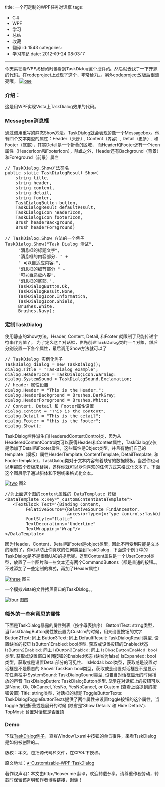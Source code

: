 title: 一个可定制的WPF任务对话框
tags:
  - C＃
  - WPF
  - 学习
  - 总结
  - 收藏
  - 翻译
id: 1543
categories:
  - 学习笔记
date: 2012-09-24 08:03:17
---

今天实在看WPF揭秘的时候看到TaskDialog这个控件的。然后就去找了一下开源的代码。在codeproject上发现了这个，非常给力。。另外codeproject改版后很漂亮哦。
[![](/images/ea5f46934b5478701eb79bb9b9b08381704b7996.jpg "one")](http://leaverimage.b0.upaiyun.com/27400_o.jpg)

### 介绍：

这是用WPF实现Vista上TaskDialog效果的代码。

### Messagbox消息框

通过调用重写的静态Show方法。TaskDialog就会表现的像一个Messagebox。他有四个文本类型的属性：Header（头部）, Content（内容）, Detail（更多）, 和 Footer（底部），其实Detail是一个折叠的区域， 而Header和Footer还有一个icon属性（HeaderIcon和FooterIcon），除此之外，Header还有Background（背景）和Foreground（前景）属性

<pre class="lang:c# decode:true " >// TaskDialog.Show方法签名
public static TaskDialogResult Show(
    string title, 
    string header, 
    string content, 
    string detail, 
    string footer, 
    TaskDialogButton button, 
    TaskDialogResult defaultResult, 
    TaskDialogIcon headerIcon, 
    TaskDialogIcon footerIcon, 
    Brush headerBackground, 
    Brush headerForeground)

// TaskDialog.Show 方法的一个例子
TaskDialog.Show("Task Dialog 测试",
     "消息框的标题文字",
     "消息框的内容部分. " +
     " 可以自适应内容.",
     "消息框的细节部分 " +
     "可以自适应内容",
     "消息框的底部.",
     TaskDialogButton.Ok,
     TaskDialogResult.None,
     TaskDialogIcon.Information,
     TaskDialogIcon.Shield,
     Brushes.White,
     Brushes.Navy);</pre> 

### 定制TaskDialog

使用静态的Show方法。Header, Content, Detail, 和Footer 就限制了只能传递字符串作为值了。
为了定义这个对话框，你先创建TaskDialog类的一个对象，然后分别设置一下各个属性，最后调用Show方法就可以了

<pre class="lang:c# decode:true " >// TaskDialog 实例化例子
TaskDialog dialog = new TaskDialog();
dialog.Title = "TaskDialog example";
dialog.HeaderIcon = TaskDialogIcon.Warning;
dialog.SystemSound = TaskDialogSound.Exclamation;
// header 属性设置
dialog.Header = "This is the Header.";
dialog.HeaderBackground = Brushes.DarkGray;
dialog.HeaderForeground = Brushes.White;
// Content, Detail 和 Footer属性设置
dialog.Content = "This is the content";
dialog.Detail = "This is the detail";
dialog.Footer = "this is the Footer";
dialog.Show();</pre> 

TaskDialog控件派生自HeaderedContentControl类，因为从HeaderedContentControl类可以获得Header和Content属性，TaskDialog仅仅是添加了Detail和Footer属性，这些属性是Object类型，并且有他们自己的template（模板）属性HeaderTemplate, ContentTemplate, DetailTemplate, 和 FooterTemplate)，TaskDialog类对于文本内容有着缺省的数据模板，当然你也可以用那四个模板来替换，这样你就可以以你喜欢的任何方式来格式化文本了。下面这个图展示了通过斜体和下划线来格式化文本。

[![](/images/05a7c6d00f37749a2b770d0b1f1ebaab51528de0.jpg "two")](http://leaverimage.b0.upaiyun.com/27401_o.jpg)
图2

<pre class="lang:c# decode:true " >//为上面这个图的content属性的 DataTemplate 模板 
&lt;DataTemplate x:Key="_customContentDataTemplate"&gt;
   &lt;TextBlock Text="{Binding Content, 
        RelativeSource={RelativeSource FindAncestor, 
                        AncestorType={x:Type Controls:TaskDialog}}}" 
        FontStyle="Italic" 
        TextDecorations="Underline" 
        TextWrapping="Wrap"/&gt;
&lt;/DataTemplate&gt;</pre> 

因为Header，Content，Detail和Footer是object类型，因此不再受到只能是文本的限制了，你可以防止你喜欢的任何类型到TaskDialog，下面这个例子中的TaskDialog是不是很像UAC的提示呢。这里Content属性是一个UserControl类型，放置了一个图片和一些文本还有两个CommandButtons（都是普通的按钮。。不过添加了一些定制的样式，再加了Header属性）

[![](/images/8d51c0c800cce2a90b815b20432b5cd520562e92.jpg "three")](http://leaverimage.b0.upaiyun.com/27402_o.jpg)
图三

一个模拟vista的文件拷贝窗口的TaskDialog。。

[![](/images/14c4b78afe3921ae6648d96cdd78718930914d07.jpg "four")](http://leaverimage.b0.upaiyun.com/27403_o.jpg)
图四

### 额外的一些有意思的属性

下面是TaskDialog暴露的属性列表（按字母表排序）
Button1Text: string类型，当TaskDialogButton属性被设置为Custom的时候，用来设置按钮的文字
Button2Text: 同上
Button3Text: 同上
DefaultResult: TaskDialogResult类型. 设置缺省的按钮
IsButton1Enabled: bool类型. 获取或设置按钮的Enabled状态
IsButton2Enabled: 同上
IsButton3Enabled: 同上
IsCloseButtonEnabled: bool类型. 获取或设置窗口关闭按钮的Enabled状态 (缺省为false)
IsExpanded: bool类型，获取或是设置Detail部分的可见性。
IsModal: bool类型，获取或是设置对话框是不是模态的
ShowInTaskBar: bool类型，获取或是设置对话框是不是显示在任务栏中
SystemSound: TaskDialogSound类型. 设置当对话框显示的时候播放的声音
TaskDialogButton: TaskDialogButton类型. 显示在对话框上的按钮可以是None, Ok, OkCancel, YesNo, YesNoCancel, or Custom (查看上面提到的按钮设置)
Title: string类型，对话框的标题
ToggleButtonTexts:  TaskDialogToggleButtonTexts提供了两个属性来设置toggle按钮的这个属性，当toggle 按钮折叠或是展开的时候 (缺省是'Show Details' 和'Hide Details').
TopMost: 设置对话框是否置顶

### Demo

下载[TaskDialog例子](http://pan.baidu.com/share/link?shareid=61407&uk=1493685990)，查看Window1.xaml中按钮的单击事件，来看TaskDialog是如何被创建的。。

版权：本文，包括源代码和文件，在CPOL下授权。

原文地址：[A-Customizable-WPF-TaskDialog](http://www.codeproject.com/Articles/30649/A-Customizable-WPF-TaskDialog)

著作权声明：本文由http://leaver.me 翻译，欢迎转载分享。请尊重作者劳动，转载时保留该声明和作者博客链接，谢谢！
